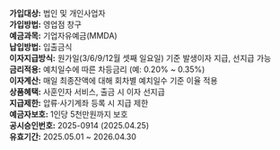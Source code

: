 **가입대상:** 법인 및 개인사업자  
**가입방법:** 영업점 창구  
**예금과목:** 기업자유예금(MMDA)  
**납입방법:** 입출금식  
**이자지급방식:** 원가일(3/6/9/12월 셋째 일요일) 기준 발생이자 지급, 선지급 가능  
**금리적용:** 예치일수에 따른 차등금리 (예: 0.20% ~ 0.35%)  
**이자계산:** 매일 최종잔액에 대해 회차별 예치일수 기준 이율 적용  
**상품혜택:** 사훈인자 서비스, 출금 시 이자 선지급  
**지급제한:** 압류·사기계좌 등록 시 지급 제한  
**예금자보호:** 1인당 5천만원까지 보호  
**공시승인번호:** 2025-0914 (2025.04.25)  
**유효기간:** 2025.05.01 ~ 2026.04.30